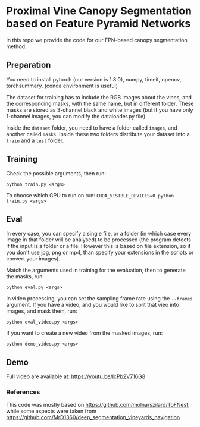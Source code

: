 # Proximal Vine Canopy Segmentation based on Feature Pyramid Networks

In this repo we provide the code for our FPN-based canopy segmentation method.

## Preparation

You need to install pytorch (our version is 1.8.0), numpy, timeit, opencv, torchsummary. (conda environment is useful)

The dataset for training has to include the RGB images about the vines, and the corresponding masks, with the same name, but in different folder. These masks are stored as 3-channel black and white images (but if you have only 1-channel images, you can modify the dataloader.py file).

Inside the ```dataset``` folder, you need to have a folder called ```images```, and another called ```masks```. Inside these two folders distribute your dataset into a ```train``` and a ```test``` folder.

## Training

Check the possible arguments, then run:

```python train.py <args>```

To choose which GPU to run on run: ```CUDA_VISIBLE_DEVICES=0 python train.py <args>```

## Eval
In every case, you can specify a single file, or a folder (in which case every image in that folder will be analysed) to be processed (the program detects if the input is a folder or a file. However this is based on file extension, so if you don't use jpg, png or mp4, than specify your extensions in the scripts or convert your images). 

Match the arguments used in training for the evaluation, then to generate the masks, run:

```python eval.py <args>```

In video processing, you can set the sampling frame rate using the ```--frames``` argument.
If you have a video, and you would like to split that vieo into images, and mask them, run:

```python eval_video.py <args>```

If you want to create a new video from the masked images, run:

```python demo_video.py <args>```

## Demo

Full video are available at: https://youtu.be/IcPb2V716G8

### References

This code was mostly based on https://github.com/molnarszilard/ToFNest, while some aspects were taken from  https://github.com/MrD1360/deep_segmentation_vineyards_navigation